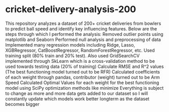 # cricket-delivery-analysis-200
This repository analyzes a dataset of 200+ cricket deliveries from bowlers to predict ball speed and identify key influencing features. Below are the steps through which I performed the analysis:
  Removed outlier points using matplotlib and Seaborn
  Performed null analysis and preprocessing of data
  Implemented many regression models including Ridge, Lasso, XGBRegressor, CatBoostRegressor, RandomForestRegressor, etc.
  Used training split (80% train and 20% test). Also used GridSearchCV implemented through SkLearn which is a cross-validation method to be used towards testing data (20% of training)
  Calculate RMSE and R^2 values (The best functioning model turned out to be RFR) 
  Calculated coefficients of each weight through pandas,  contributor (weight) turned out to be Arm Speed
  Calculated Optimal Values for each weight for the best functioning model using SciPy optimization methods like minimize
  Everything is subject to change as more and more data gets added to our dataset so I will constantly update which models work better longterm as the dataset becomes bigger
